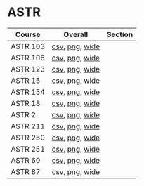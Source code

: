 # ASTR

| Course | Overall | Section |
| ------ | ------- | ------- |
| ASTR 103 | [csv](https://github.com/UCSD-Historical-Enrollment-Data/2025Spring/blob/main/overall/ASTR%20103.csv), [png](https://raw.githubusercontent.com/UCSD-Historical-Enrollment-Data/2025Spring/main/plot_overall/ASTR%20103.png), [wide](https://raw.githubusercontent.com/UCSD-Historical-Enrollment-Data/2025Spring/main/plot_overall_wide/ASTR%20103.png) |  |
| ASTR 106 | [csv](https://github.com/UCSD-Historical-Enrollment-Data/2025Spring/blob/main/overall/ASTR%20106.csv), [png](https://raw.githubusercontent.com/UCSD-Historical-Enrollment-Data/2025Spring/main/plot_overall/ASTR%20106.png), [wide](https://raw.githubusercontent.com/UCSD-Historical-Enrollment-Data/2025Spring/main/plot_overall_wide/ASTR%20106.png) |  |
| ASTR 123 | [csv](https://github.com/UCSD-Historical-Enrollment-Data/2025Spring/blob/main/overall/ASTR%20123.csv), [png](https://raw.githubusercontent.com/UCSD-Historical-Enrollment-Data/2025Spring/main/plot_overall/ASTR%20123.png), [wide](https://raw.githubusercontent.com/UCSD-Historical-Enrollment-Data/2025Spring/main/plot_overall_wide/ASTR%20123.png) |  |
| ASTR 15 | [csv](https://github.com/UCSD-Historical-Enrollment-Data/2025Spring/blob/main/overall/ASTR%2015.csv), [png](https://raw.githubusercontent.com/UCSD-Historical-Enrollment-Data/2025Spring/main/plot_overall/ASTR%2015.png), [wide](https://raw.githubusercontent.com/UCSD-Historical-Enrollment-Data/2025Spring/main/plot_overall_wide/ASTR%2015.png) |  |
| ASTR 154 | [csv](https://github.com/UCSD-Historical-Enrollment-Data/2025Spring/blob/main/overall/ASTR%20154.csv), [png](https://raw.githubusercontent.com/UCSD-Historical-Enrollment-Data/2025Spring/main/plot_overall/ASTR%20154.png), [wide](https://raw.githubusercontent.com/UCSD-Historical-Enrollment-Data/2025Spring/main/plot_overall_wide/ASTR%20154.png) |  |
| ASTR 18 | [csv](https://github.com/UCSD-Historical-Enrollment-Data/2025Spring/blob/main/overall/ASTR%2018.csv), [png](https://raw.githubusercontent.com/UCSD-Historical-Enrollment-Data/2025Spring/main/plot_overall/ASTR%2018.png), [wide](https://raw.githubusercontent.com/UCSD-Historical-Enrollment-Data/2025Spring/main/plot_overall_wide/ASTR%2018.png) |  |
| ASTR 2 | [csv](https://github.com/UCSD-Historical-Enrollment-Data/2025Spring/blob/main/overall/ASTR%202.csv), [png](https://raw.githubusercontent.com/UCSD-Historical-Enrollment-Data/2025Spring/main/plot_overall/ASTR%202.png), [wide](https://raw.githubusercontent.com/UCSD-Historical-Enrollment-Data/2025Spring/main/plot_overall_wide/ASTR%202.png) |  |
| ASTR 211 | [csv](https://github.com/UCSD-Historical-Enrollment-Data/2025Spring/blob/main/overall/ASTR%20211.csv), [png](https://raw.githubusercontent.com/UCSD-Historical-Enrollment-Data/2025Spring/main/plot_overall/ASTR%20211.png), [wide](https://raw.githubusercontent.com/UCSD-Historical-Enrollment-Data/2025Spring/main/plot_overall_wide/ASTR%20211.png) |  |
| ASTR 250 | [csv](https://github.com/UCSD-Historical-Enrollment-Data/2025Spring/blob/main/overall/ASTR%20250.csv), [png](https://raw.githubusercontent.com/UCSD-Historical-Enrollment-Data/2025Spring/main/plot_overall/ASTR%20250.png), [wide](https://raw.githubusercontent.com/UCSD-Historical-Enrollment-Data/2025Spring/main/plot_overall_wide/ASTR%20250.png) |  |
| ASTR 251 | [csv](https://github.com/UCSD-Historical-Enrollment-Data/2025Spring/blob/main/overall/ASTR%20251.csv), [png](https://raw.githubusercontent.com/UCSD-Historical-Enrollment-Data/2025Spring/main/plot_overall/ASTR%20251.png), [wide](https://raw.githubusercontent.com/UCSD-Historical-Enrollment-Data/2025Spring/main/plot_overall_wide/ASTR%20251.png) |  |
| ASTR 60 | [csv](https://github.com/UCSD-Historical-Enrollment-Data/2025Spring/blob/main/overall/ASTR%2060.csv), [png](https://raw.githubusercontent.com/UCSD-Historical-Enrollment-Data/2025Spring/main/plot_overall/ASTR%2060.png), [wide](https://raw.githubusercontent.com/UCSD-Historical-Enrollment-Data/2025Spring/main/plot_overall_wide/ASTR%2060.png) |  |
| ASTR 87 | [csv](https://github.com/UCSD-Historical-Enrollment-Data/2025Spring/blob/main/overall/ASTR%2087.csv), [png](https://raw.githubusercontent.com/UCSD-Historical-Enrollment-Data/2025Spring/main/plot_overall/ASTR%2087.png), [wide](https://raw.githubusercontent.com/UCSD-Historical-Enrollment-Data/2025Spring/main/plot_overall_wide/ASTR%2087.png) |  |
